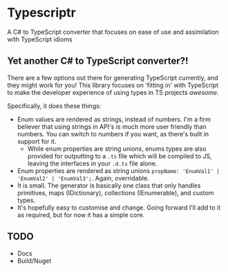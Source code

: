 # Typescriptr
A C# to TypeScript converter that focuses on ease of use and assimilation with TypeScript idioms

## Yet another C# to TypeScript converter?!
There are a few options out there for generating TypeScript currently, and they might work for you! This library focuses on 'fitting in' with TypeScript to make the developer experience of using types in TS projects _awesome_. 

Specifically, it does these things:
- Enum values are rendered as strings, instead of numbers. I'm a firm believer that using strings in API's is much more user friendly than numbers. You can switch to numbers if you want, as there's built in support for it.
  - While enum properties are string unions, enums types are also provided for outputting to a `.ts` file which will be compiled to JS, leaving the interfaces in your `.d.ts` file alone.
- Enum properties are rendered as string unions `propName: 'EnumVal1' | 'EnumVal2' | 'EnumVal3';`. Again, overridable.
- It is small. The generator is basically one class that only handles primitives, maps (IDictionary), collections (IEnumerable), and custom types.
- It's hopefully easy to customise and change. Going forward I'll add to it as required, but for now it has a simple core.


## TODO
- Docs
- Build/Nuget
